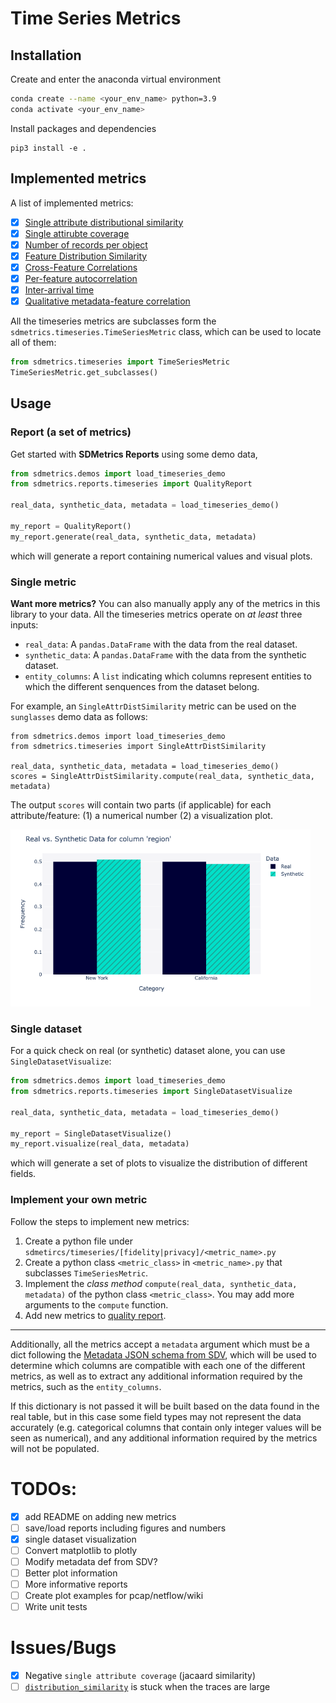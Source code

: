 # Time Series Metrics

## Installation
Create and enter the anaconda virtual environment
```Bash
conda create --name <your_env_name> python=3.9
conda activate <your_env_name>
```

Install packages and dependencies
```
pip3 install -e .
```

## Implemented metrics

A list of implemented metrics:

- [x] [Single attribute distributional similarity](./fidelity/single_attr_dist_similarity.py)
- [x] [Single attirubte coverage](./fidelity/single_attr_coverage.py)
- [x] [Number of records per object](./fidelity/session_length_dist_similarity.py)
- [x] [Feature Distribution Similarity](./fidelity/feature_dist_similarity.py)
- [x] [Cross-Feature Correlations](./fidelity/cross_feature_correlation.py)
- [x] [Per-feature autocorrelation](./fidelity/perfeature_autocorrelation.py)
- [x] [Inter-arrival time](./fidelity/interarrival_dist_similarity.py)
- [x] [Qualitative metadata-feature correlation](./fidelity/single_attr_single_feature_correlation.py)

All the timeseries metrics are subclasses form the `sdmetrics.timeseries.TimeSeriesMetric`
class, which can be used to locate all of them:

```Python
from sdmetrics.timeseries import TimeSeriesMetric
TimeSeriesMetric.get_subclasses()
```

## Usage
### Report (a set of metrics)
Get started with **SDMetrics Reports** using some demo data,

```Python
from sdmetrics.demos import load_timeseries_demo
from sdmetrics.reports.timeseries import QualityReport

real_data, synthetic_data, metadata = load_timeseries_demo()

my_report = QualityReport()
my_report.generate(real_data, synthetic_data, metadata)
```
which will generate a report containing numerical values and visual plots.

### Single metric
**Want more metrics?** You can also manually apply any of the metrics in this library to your data. All the timeseries metrics operate on *at least* three inputs:

* `real_data`: A `pandas.DataFrame` with the data from the real dataset.
* `synthetic_data`: A `pandas.DataFrame` with the data from the synthetic dataset.
* `entity_columns`: A `list` indicating which columns represent entities to which
  the different senquences from the dataset belong.

For example, an `SingleAttrDistSimilarity` metric can be used on the `sunglasses` demo data as follows:

```python3
from sdmetrics.demos import load_timeseries_demo
from sdmetrics.timeseries import SingleAttrDistSimilarity

real_data, synthetic_data, metadata = load_timeseries_demo()
scores = SingleAttrDistSimilarity.compute(real_data, synthetic_data, metadata)
```

The output `scores` will contain two parts (if applicable) for each attribute/feature: (1) a numerical number (2) a visualization plot.

<img src="../../docs/images/timeseries_sunglass_region_distribution.png" width="480">

### Single dataset
For a quick check on real (or synthetic) dataset alone, you can use `SingleDatasetVisualize`:

```Python
from sdmetrics.demos import load_timeseries_demo
from sdmetrics.reports.timeseries import SingleDatasetVisualize

real_data, synthetic_data, metadata = load_timeseries_demo()

my_report = SingleDatasetVisualize()
my_report.visualize(real_data, metadata)
```
which will generate a set of plots to visualize the distribution of different fields.

### Implement your own metric
Follow the steps to implement new metrics:
1. Create a python file under `sdmetircs/timeseries/[fidelity|privacy]/<metric_name>.py`
2. Create a python class `<metric_class>` in `<metric_name>.py` that subclasses `TimeSeriesMetric`.
3. Implement the *class method* `compute(real_data, synthetic_data, metadata)` of the python class `<metric_class>`. You may add more arguments to the `compute` function.
4. Add new metrics to [quality report](../reports/timeseries/quality_report.py).

---

Additionally, all the metrics accept a `metadata` argument which must be a dict following
the [Metadata JSON schema from SDV](https://docs.sdv.dev/sdmetrics/getting-started/metadata/sequential-metadata), which will be used to determine which columns are compatible
with each one of the different metrics, as well as to extract any additional information required
by the metrics, such as the `entity_columns`.

If this dictionary is not passed it will be built based on the data found in the real table,
but in this case some field types may not represent the data accurately (e.g. categorical
columns that contain only integer values will be seen as numerical), and any additional
information required by the metrics will not be populated.


# TODOs:
- [x] add README on adding new metrics
- [ ] save/load reports including figures and numbers
- [x] single dataset visualization
- [ ] Convert matplotlib to plotly
- [ ] Modify metadata def from SDV?
- [ ] Better plot information
- [ ] More informative reports
- [ ] Create plot examples for pcap/netflow/wiki
- [ ] Write unit tests

# Issues/Bugs
- [x] Negative `single attribute coverage` (jacaard similarity)
- [ ] [`distribution_similarity`](./utils/distribution_similarity.py) is stuck when the traces are large